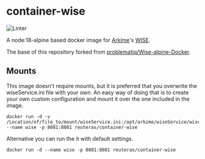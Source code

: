 # container-wise

![Linter](https://github.com/reuteras/container-wise/workflows/Linter/badge.svg)

A node:18-alpine based docker image for [Arkime](https://arkime.com/)'s [WISE](https://arkime.com/wise).

The base of this repository forked from [problematiq/Wise-alpine-Docker](https://github.com/problematiq/Wise-alpine-Docker).

## Mounts

This image doesn't require mounts, but it is preferred that you overwrite the wiseService.ini file with your own. An easy way of doing that is to create your own custom configuration and mount it over the one included in the image.

    docker run -d -v /Location/of/file_to/mount/wiseService.ini:/opt/arkime/wiseService/wiseService.ini --name wise -p 8081:8081 reuteras/container-wise

Alternative you can run the it with default settings.

    docker run -d --name wise -p 8081:8081 reuteras/container-wise
